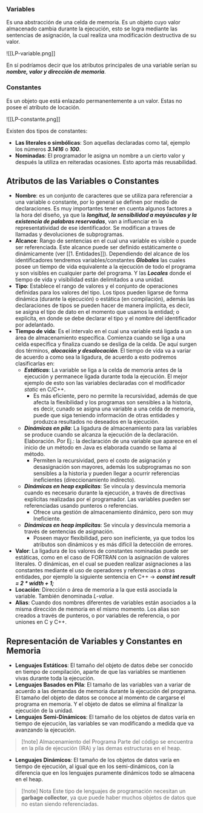 
### Variables

Es una abstracción de una celda de memoria. Es un objeto cuyo valor almacenado cambia durante la ejecución, esto se logra mediante las sentencias de asignación, la cual realiza una modificación destructiva de su valor.

<span class="centerImg"> ![[LP-variable.png]] </span>

En sí podríamos decir que los atributos principales de una variable serían su ***nombre, valor y dirección de memoria***.

### Constantes

Es un objeto que está enlazado permanentemente a un valor. Estas no posee el atributo de locación.

<span class="centerImg"> ![[LP-constante.png]] </span>

Existen dos tipos de constantes:

- **Las literales o simbólicas**: Son aquellas declaradas como tal, ejemplo los números ***3.1416*** o ***100***.
- **Nominadas**: El programador le asigna un nombre a un cierto valor y después la utiliza en reiteradas ocasiones. Esto aporta más reusabilidad.

## Atributos de las Variables o Constantes

- **Nombre**: es un conjunto de caracteres que se utiliza para referenciar a una variable o constante, por lo general se definen por medio de declaraciones. Es muy importantes tener en cuenta algunos factores a la hora del diseño, ya que la ***longitud, la sensibilidad a mayúsculas y la existencia de palabras reservadas***, van a influenciar en la representatividad de ese identificador. Se modifican a traves de llamadas y devoluciones de subprogramas.
- **Alcance**: Rango de sentencias en el cual una variable es visible o puede ser referenciada. Este alcance puede ser definido estáticamente o dinámicamente (ver [[1. Entidades]]). Dependiendo del alcance de los identificadores tendremos variables/constantes ***Globales*** las cuales posee un tiempo de vida equivalente a la ejecución de todo el programa y son visibles en cualquier parte del programa. Y las ***Locales*** donde el tiempo de vida y visibilidad están delimitados a una unidad.
- **Tipo**: Establece el rango de valores y el conjunto de operaciones definidas para los valores del tipo. Los tipos pueden ligarse de forma dinámica (durante la ejecución) o estática (en compilación), además las declaraciones de tipos se pueden hacer de manera implícita, es decir, se asigna el tipo de dato en el momento que usamos la entidad; o explicita, en donde se debe declarar el tipo y el nombre del identificador por adelantado.
- **Tiempo de vida**: Es el intervalo en el cual una variable está ligada a un área de almacenamiento específica. Comienza cuando se liga a una celda específica y finaliza cuando se desliga de la celda. De aquí surgen dos términos, ***alocación y desalocación***. El tiempo de vida va a variar de acuerdo a como sea la ligadura, de acuerdo a esto podremos clasificarlas en:
	- ***Estáticas***: La variable se liga a la celda de memoria antes de la ejecución y permanece ligada durante toda la ejecución. El mejor ejemplo de esto son las variables declaradas con el modificador *static* en C/C++.
		- Es más eficiente, pero no permite la recursividad, además de que afecta la flexibilidad y los programas son sensibles a la historia, es decir, cunado se asigna una variable a una celda de memoria, puede que siga teniendo información de otras entidades y produzca resultados no deseados en la ejecución.
	- ***Dinámicas en pila***: La ligadura de almacenamiento para las variables se produce cuando se alcanza la ejecución de la declaración. Elaboración. Por Ej.: la declaración de una variable que aparece en el inicio de un método en Java es elaborada cuando se llama al método.
		- Permiten la recursividad, pero el costo de asignación y desasignación son mayores, además los subprogramas no son sensibles a la historia y pueden llegar a ocurrir referencias ineficientes (direccionamiento indirecto).
	- ***Dinámicas en heap explicitas***: Se vincula y desvincula memoria cuando es necesario durante la ejecución, a través de directivas explícitas realizadas por el programador. Las variables pueden ser referenciadas usando punteros o referencias.
		- Ofrece una gestión de almacenamiento dinámico, pero son muy Ineficiente.
	- ***Dinámicas en heap implícitas***: Se vincula y desvincula memoria a través de sentencias de asignación.
		- Poseen mayor flexibilidad, pero son ineficiente, ya que todos los atributos son dinámicos y es más difícil la detección de errores.
- **Valor**: La ligadura de los valores de constantes nominadas puede ser estáticas, como en el caso de FORTRAN con la asignación de valores literales. O dinámicas, en el cual se pueden realizar asignaciones a las constantes mediante el uso de operadores y referencias a otras entidades, por ejemplo la siguiente sentencia en C++ -> ***const int result = 2 \* width + 1;***
- **Locación**: Dirección o área de memoria a la que está asociada la variable. También denominada *L-value*.
- **Alias**: Cuando dos nombres diferentes de variables están asociados a la misma dirección de memoria en el mismo momento. Los alias son creados a través de punteros, o por variables de referencia, o por uniones en C y C++.

## Representación de Variables y Constantes en Memoria

- **Lenguajes Estáticos**: El tamaño del objeto de datos debe ser conocido en tiempo de compilación, aparte de que las variables se mantienen vivas durante toda la ejecución.
- **Lenguajes Basados en Pila**: El tamaño de las variables van a variar de acuerdo a las demandas de memoria durante la ejecución del programa. El tamaño del objeto de datos se conoce al momento de cargarse el programa en memoria. Y el objeto de datos se elimina al finalizar la ejecución de la unidad.
- **Lenguajes Semi-Dinámicos**: El tamaño de los objetos de datos varía en tiempo de ejecución, las variables se van modificando a medida que va avanzando la ejecución.

>[!note] Almacenamiento del Programa
>Parte del código se encuentra en la pila de ejecución (IRA) y las demas estructuras en el heap.
>

- **Lenguajes Dinámicos**: El tamaño de los objetos de datos varía en tiempo de ejecución, al igual que en los semi-dinámicos, con la diferencia que en los lenguajes puramente dinámicos todo se almacena en el heap.

>[!note] Nota
>Este tipo de lenguajes de programación necesitan un **garbage collector**, ya que puede haber muchos objetos de datos que no estan siendo referenciadas.


